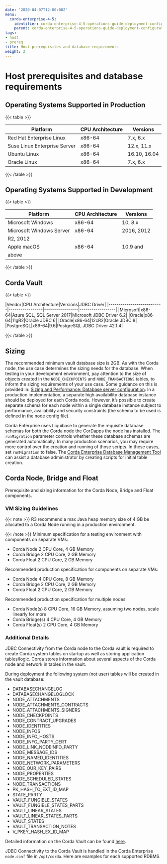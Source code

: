 ```yaml
---
date: '2020-04-07T12:00:00Z'
menu:
  corda-enterprise-4-5:
    identifier: corda-enterprise-4-5-operations-guide-deployment-configuration-host-prereq
    parent: corda-enterprise-4-5-operations-guide-deployment-configuration
tags:
- host
- prereq
title: Host prerequisites and database requirements
weight: 2
---
```



# Host prerequisites and database requirements


## Operating Systems Supported in Production


{{< table >}}

|Platform|CPU Architecture|Versions|
|---------------------------------------|-----------------------|--------------|
|Red Hat Enterprise Linux|x86-64|7.x, 6.x|
|Suse Linux Enterprise Server|x86-64|12.x, 11.x|
|Ubuntu Linux|x86-64|16.10, 16.04|
|Oracle Linux|x86-64|7.x, 6.x|

{{< /table >}}


## Operating Systems Supported in Development


{{< table >}}

|Platform|CPU Architecture|Versions|
|---------------------------------------|-----------------------|--------------|
|Microsoft Windows|x86-64|10, 8.x|
|Microsoft Windows Server|x86-64|2016, 2012
R2, 2012|
|Apple macOS|x86-64|10.9 and
above|

{{< /table >}}


## Corda Vault


{{< table >}}

|Vendor|CPU
Architecture|Versions|JDBC Driver|
|---------------------------|-----------------|-----------------|------------------|
|Microsoft|x86-64|Azure SQL, SQL
Server 2017|Microsoft JDBC
Driver 6.2|
|Oracle|x86-64|11gR2|Oracle JDBC 6|
|Oracle|x86-64|12cR2|Oracle JDBC 8|
|PostgreSQL|x86-64|9.6|PostgreSQL JDBC
Driver 42.1.4|

{{< /table >}}


## Sizing

The recommended minimum vault database size is 2GB. As with the Corda node, the use case determines the sizing needs for the database. When testing in your development environment, pay attention to the size of objects created in the `NODE_CHECKPOINTS` and `NODE_TRANSACTIONS` tables, to inform the sizing requirements of your use case. Some guidance on this is provided in: [Sizing and Performance: Database server configuration](../sizing-and-performance.html). In a production implementation, a separate high availability database instance should be deployed for each Corda node. However, it’s possible to create separate schema for each node within a single database instance subject to performance, availability and security constraints (the schema to be used is defined in the node config file).

Corda Enterprise uses Liquibase to generate the requisite database schemas for both the Corda node the CorDapps the node has installed. The `runMigration` parameter controls whether these database schemas are generated automatically. In many production scenarios, you may require more control over the creation and running of those scripts. In these cases, set `runMigration` to false. The [Corda Enterprise Database Management Tool](../../cordapps/database-management.html#creating-script-for-initial-table-creation-using-corda-database-management-tool) can assist a database administrator by creating scripts for initial table creation.


## Corda Node, Bridge and Float

Prerequisite and sizing information for the Corda Node, Bridge and Float components.


### VM Sizing Guidelines

{{< note >}}
R3 recommend a max Java heap memory size of 4 GB be allocated to a Corda Node running in a production environment.

{{< /note >}}
Minimum specification for a testing environment with components on separate VMs:


* Corda Node 2 CPU Core, 4 GB Memory
* Corda Bridge 2 CPU Core, 2 GB Memory
* Corda Float 2 CPU Core, 2 GB Memory

Recommended production specification for components on separate VMs:


* Corda Node 4 CPU Core, 8 GB Memory
* Corda Bridge 2 CPU Core, 2 GB Memory
* Corda Float 2 CPU Core, 2 GB Memory

Recommended production specification for multiple nodes


* Corda Node(s) 8 CPU Core, 16 GB Memory, assuming two nodes, scale linearly for more
* Corda Bridge(s) 4 CPU Core, 4 GB Memory
* Corda Float(s) 2 CPU Core, 4 GB Memory


### Additional Details

JDBC Connectivity from the Corda node to the Corda vault is required to create Corda system tables on startup as well as storing application tables/logic. Corda stores information about several aspects of the Corda node and network in tables in the vault.

During deployment the following system (not user) tables will be created in the vault database:


* DATABASECHANGELOG
* DATABASECHANGELOGLOCK
* NODE_ATTACHMENTS
* NODE_ATTACHMENTS_CONTRACTS
* NODE_ATTACHMENTS_SIGNERS
* NODE_CHECKPOINTS
* NODE_CONTRACT_UPGRADES
* NODE_IDENTITIES
* NODE_INFOS
* NODE_INFO_HOSTS
* NODE_INFO_PARTY_CERT
* NODE_LINK_NODEINFO_PARTY
* NODE_MESSAGE_IDS
* NODE_NAMED_IDENTITIES
* NODE_NETWORK_PARAMETERS
* NODE_OUR_KEY_PAIRS
* NODE_PROPERTIES
* NODE_SCHEDULED_STATES
* NODE_TRANSACTIONS
* PK_HASH_TO_EXT_ID_MAP
* STATE_PARTY
* VAULT_FUNGIBLE_STATES
* VAULT_FUNGIBLE_STATES_PARTS
* VAULT_LINEAR_STATES
* VAULT_LINEAR_STATES_PARTS
* VAULT_STATES
* VAULT_TRANSACTION_NOTES
* V_PKEY_HASH_EX_ID_MAP

Detailed information on the Corda Vault can be found [here](../operating/node-database.html).

JDBC Connectivity to the Corda Vault is handled in the Corda Enterprise `node.conf` file in `/opt/corda`. Here are examples for each supported RDBMS.

